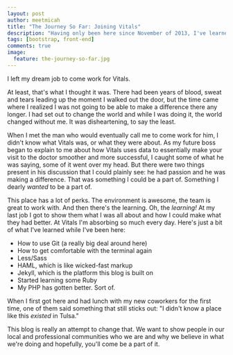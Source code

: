 ```yaml
---
layout: post
author: meetmicah
title: "The Journey So Far: Joining Vitals"
description: "Having only been here since November of 2013, I've learned more in the last three months than I have in the last three years."
tags: [bootstrap, front-end]
comments: true
image:
  feature: the-journey-so-far.jpg
---
```


I left my dream job to come work for Vitals.

At least, that's what I thought it was. There had been years of blood, sweat and tears leading up the moment I walked out the door, but the time came where I realized I was not going to be able to make a difference there any longer. I had set out to change the world and while I was doing it, the world changed without me. It was disheartening, to say the least.

When I met the man who would eventually call me to come work for him, I didn't know what Vitals was, or what they were about. As my future boss began to explain to me about how Vitals uses data to essentially make your visit to the doctor smoother and more successful, I caught some of what he was saying, some of it went over my head. But there were two things present in his discussion that I could plainly see: he had passion and he was making a difference. That was something I could be a part of. Something I dearly _wanted_ to be a part of.

This place has a lot of perks. The environment is awesome, the team is great to work with. And then there's the learning. Oh, the _learning!_ At my last job I got to show them what I was all about and how I could make what they had better. At Vitals I'm absorbing so much every day. Here's just a bit of what I've learned while I've been here:

* How to use Git (a really big deal around here)
* How to get comfortable with the terminal again
* Less/Sass
* HAML, which is like wicked-fast markup
* Jekyll, which is the platform this blog is built on
* Started learning some Ruby
* My PHP has gotten better. Sort of.

When I first got here and had lunch with my new coworkers for the first time, one of them said something that still sticks out: "I didn't know a place like this _existed_ in Tulsa."

This blog is really an attempt to change that. We want to show people in our local and professional communities who we are and why we believe in what we're doing and hopefully, you'll come be a part of it.